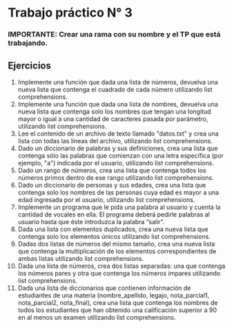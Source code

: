 # Trabajo práctico N° 3

### IMPORTANTE: Crear una rama con su nombre y el TP que está trabajando.

## Ejercicios

1. Implemente una función que dada una lista de números, devuelva una nueva lista que contenga el cuadrado de cada número utilizando list comprehensions.
2. Implemente una función que dada una lista de nombres, devuelva una nueva lista que contenga solo los nombres que tengan una longitud mayor o igual a una cantidad de caracteres pasada por parámetro, utilizando list comprehensions.
3. Lee el contenido de un archivo de texto llamado "datos.txt" y crea una lista con todas las líneas del archivo, utilizando list comprehensions.
4. Dado un diccionario de palabras y sus definiciones, crea una lista que contenga sólo las palabras que comienzan con una letra específica (por ejemplo, "a") indicada por el usuario, utilizando list comprehensions.
5. Dado un rango de números, crea una lista que contenga todos los números primos dentro de ese rango utilizando list comprehensions.
6. Dado un diccionario de personas y sus edades, crea una lista que contenga solo los nombres de las personas cuya edad es mayor a una edad ingresada por el usuario, utilizando list comprehensions.
7. Implemente un programa que le pida una palabra al usuario y cuenta la cantidad de vocales en ella. El programa deberá pedirle palabras al usuario hasta que éste introduzca la palabra “salir”.
8. Dada una lista con elementos duplicados, crea una nueva lista que contenga solo los elementos únicos utilizando list comprehensions.
9. Dadas dos listas de números del mismo tamaño, crea una nueva lista que contenga la multiplicación de los elementos correspondientes de ambas listas utilizando list comprehensions.
10. Dada una lista de números, crea dos listas separadas: una que contenga los números pares y otra que contenga los números impares utilizando list comprehensions.
11. Dada una lista de diccionarios que contienen información de estudiantes de una materia (nombre_apellido, legajo, nota_parcial1, nota_parcial2, nota_final), crea una lista que contenga los nombres de todos los estudiantes que han obtenido una calificación superior a 90 en al menos un examen utilizando list comprehensions.